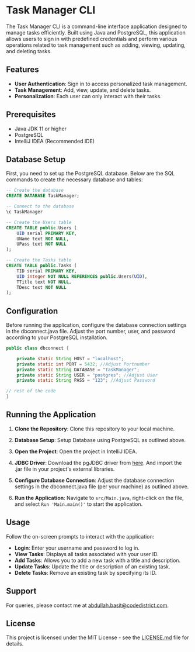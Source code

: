 # Task Manager CLI

The Task Manager CLI is a command-line interface application designed to manage tasks efficiently. Built using Java and PostgreSQL, this application allows users to sign in with predefined credentials and perform various operations related to task management such as adding, viewing, updating, and deleting tasks.

## Features

- **User Authentication**: Sign in to access personalized task management.
- **Task Management**: Add, view, update, and delete tasks.
- **Personalization**: Each user can only interact with their tasks.

## Prerequisites

- Java JDK 11 or higher
- PostgreSQL
- IntelliJ IDEA (Recommended IDE)

## Database Setup

First, you need to set up the PostgreSQL database. Below are the SQL commands to create the necessary database and tables:

```sql
-- Create the database
CREATE DATABASE TaskManager;

-- Connect to the database
\c TaskManager

-- Create the Users table
CREATE TABLE public.Users (
    UID serial PRIMARY KEY,
    UName text NOT NULL,
    UPass text NOT NULL
);

-- Create the Tasks table
CREATE TABLE public.Tasks (
    TID serial PRIMARY KEY,
    UID integer NOT NULL REFERENCES public.Users(UID),
    TTitle text NOT NULL,
    TDesc text NOT NULL
);
```
## Configuration

Before running the application, configure the database connection settings in the dbconnect.java file. Adjust the port number, user, and password according to your PostgreSQL installation.

```java
public class dbconnect {

    private static String HOST = "localhost";
    private static int PORT = 5432; //Adjust Portnumber
    private static String DATABASE = "TaskManager";
    private static String USER = "postgres"; //Adjust User
    private static String PASS = "123"; //Adjust Password

// rest of the code
}
```
## Running the Application

1. **Clone the Repository**: Clone this repository to your local machine.

2. **Database Setup**: Setup Database using PostgreSQL as outlined above.
   
4. **Open the Project**: Open the project in IntelliJ IDEA.

5. **JDBC Driver**: Download the pgJDBC driver from [here](https://jdbc.postgresql.org/download/). And import the .jar file in your project's external libraries.

6. **Configure Database Connection**: Adjust the database connection settings in the dbconnect.java file (per your machine) as outlined above.
   
7. **Run the Application**: Navigate to `src/Main.java`, right-click on the file, and select `Run 'Main.main()'` to start the application.

## Usage

Follow the on-screen prompts to interact with the application:

- **Login**: Enter your username and password to log in.
- **View Tasks**: Displays all tasks associated with your user ID.
- **Add Tasks**: Allows you to add a new task with a title and description.
- **Update Tasks**: Update the title or description of an existing task.
- **Delete Tasks**: Remove an existing task by specifying its ID.

## Support

For queries, please contact me at [abdullah.basit@codedistrict.com](mailto:abdullah.basit@codedistrict.com).

## License

This project is licensed under the MIT License - see the [LICENSE.md](LICENSE.md) file for details.
